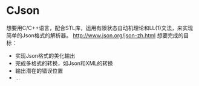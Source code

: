 # CJson
想要用C/C++语言，配合STL库，运用有限状态自动机理论和LL(1)文法，来实现简单的Json格式的解析器。
http://www.json.org/json-zh.html
想要完成的目标：
* 实现Json格式的美化输出
* 完成多格式的转换，如Json和XML的转换
* 输出潜在的错误位置
* ...